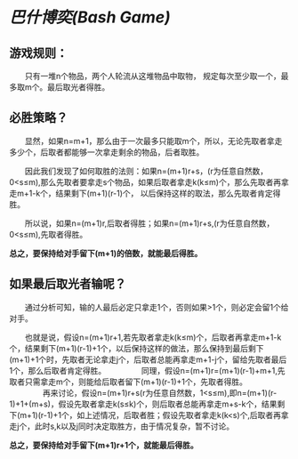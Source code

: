 # ***巴什博奕(Bash Game)***

## 游戏规则：

　　只有一堆n个物品，两个人轮流从这堆物品中取物， 规定每次至少取一个，最多取m个。最后取光者得胜。

## 必胜策略？

　　显然，如果n=m+1，那么由于一次最多只能取m个，所以，无论先取者拿走多少个，后取者都能够一次拿走剩余的物品，后者取胜。

　　因此我们发现了如何取胜的法则：如果n=(m+1)r+s，(r为任意自然数，0<s≤m),那么先取者要拿走s个物品，如果后取者拿走k(k≤m)个，那么先取者再拿走m+1-k个，结果剩下(m+1)(r-1)个，
以后保持这样的取法，那么先取者肯定得胜。

　　所以说，如果n=(m+1)r,后取者得胜；如果n=(m+1)r+s,(r为任意自然数，0<s≤m),先取者得胜。


**总之，要保持给对手留下(m+1)的倍数，就能最后得胜。**

## 如果最后取光者输呢？

　　通过分析可知，输的人最后必定只拿走1个，否则如果>1个，则必定会留1个给对手。

　　也就是说，假设n=(m+1)r+1,若先取者拿走k(k≤m)个，后取者再拿走m+1-k个，结果剩下(m+1)(r-1)+1个，以后保持这样的做法，那么保持到最后剩下(m+1)+1个时，先取者无论拿走j个，后取者总能再拿走m+1-j个，留给先取者最后1个，那么后取者肯定得胜。
　　
　　同理，假设n=(m+1)r=(m+1)(r-1)+m+1,先取者只需拿走m个，则能给后取者留下(m+1)(r-1)+1个，先取者得胜。
　　
　　再来讨论，假设n=(m+1)r+s(r为任意自然数，1<s≤m),即n=(m+1)(r-1)+1+(m+s)，假设先取者拿走k(s≤k)个，则后取者总能再拿走m+s-k个，结果剩下(m+1)(r-1)+1个，如上述情况，后取者胜；假设先取者拿走k(k<s)个,后取者再拿走j个，此时s,k以及j同时决定取胜方，由于情况复杂，暂不讨论。


**总之，要保持给对手留下(m+1)r+1个，就能最后得胜。**